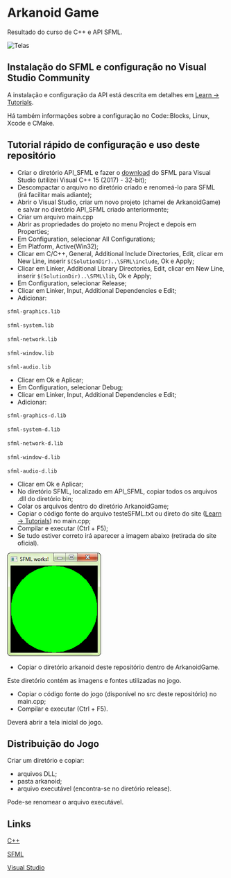 # Arkanoid Game

Resultado do curso de C++ e API SFML.

![Telas](https://github.com/mcleber/Arkanoid-Game/blob/main/assets/Telas.jpg)

## Instalação do SFML e configuração no Visual Studio Community
A instalação e configuração da API está descrita em detalhes em [Learn -> Tutorials](https://www.sfml-dev.org/learn.php).

Há também informações sobre a configuração no Code::Blocks, Linux, Xcode e CMake.

## Tutorial rápido de configuração e uso deste repositório

- Criar o diretório API_SFML e fazer o [download](https://www.sfml-dev.org/download.php) do SFML para Visual Studio (utilizei Visual C++ 15 (2017) - 32-bit);
- Descompactar o arquivo no diretório criado e renomeá-lo para SFML (irá facilitar mais adiante);
- Abrir o Visual Studio, criar um novo projeto (chamei de ArkanoidGame) e salvar no diretório API_SFML criado anteriormente;
- Criar um arquivo main.cpp
- Abrir as propriedades do projeto no menu Project e depois em Properties;
- Em Configuration, selecionar All Configurations;
- Em Platform, Active(Win32);
- Clicar em C/C++, General, Additional Include Directories, Edit, clicar em New Line, inserir ``` $(SolutionDir)..\SFML\include ```, Ok e Apply;
- Clicar em Linker, Additional Library Directories, Edit, clicar em New Line, inserir ``` $(SolutionDir)..\SFML\lib ```, Ok e Apply;
- Em Configuration, selecionar Release;
- Clicar em Linker, Input, Additional Dependencies e Edit;
- Adicionar:
```
sfml-graphics.lib

sfml-system.lib

sfml-network.lib

sfml-window.lib

sfml-audio.lib
```
- Clicar em Ok e Aplicar;
- Em Configuration, selecionar Debug;
- Clicar em Linker, Input, Additional Dependencies e Edit;
- Adicionar:
```
sfml-graphics-d.lib

sfml-system-d.lib

sfml-network-d.lib

sfml-window-d.lib

sfml-audio-d.lib
```
- Clicar em Ok e Aplicar;
- No diretório SFML, localizado em API_SFML, copiar todos os arquivos .dll do diretório bin;
- Colar os arquivos dentro do diretório ArkanoidGame;
- Copiar o código fonte do arquivo testeSFML.txt ou direto do site ([Learn -> Tutorials](https://www.sfml-dev.org/learn.php)) no main.cpp;
- Compilar e executar (Ctrl + F5);
- Se tudo estiver correto irá aparecer a imagem abaixo (retirada do site oficial).

![SFMLWorks](assets/SFMLWorks.png)

- Copiar o diretório arkanoid deste repositório dentro de ArkanoidGame.

Este diretório contém as imagens e fontes utilizadas no jogo.

- Copiar o código fonte do jogo (disponível no src deste repositório) no main.cpp;
- Compilar e executar (Ctrl + F5).

Deverá abrir a tela inicial do jogo.

## Distribuição do Jogo
Criar um diretório e copiar:
- arquivos DLL;
- pasta arkanoid;
- arquivo executável (encontra-se no diretório release).

Pode-se renomear o arquivo executável.

## Links

[C++](https://isocpp.org)

[SFML](https://www.sfml-dev.org/index.php)

[Visual Studio](https://visualstudio.microsoft.com/pt-br/)
